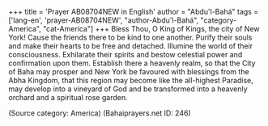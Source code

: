 +++
title = 'Prayer AB08704NEW in English'
author = "Abdu'l-Bahá"
tags = ['lang-en', 'prayer-AB08704NEW', "author-Abdu'l-Bahá", "category-America", "cat-America"]
+++
Bless Thou, O King of Kings, the city of New York!  Cause the friends there to be kind to one another.  Purify their souls and make their hearts to be free and detached.  Illumine the world of their consciousness.  Exhilarate their spirits and bestow celestial power and confirmation upon them.  Establish there a heavenly realm, so that the City of Baha may prosper and New York be favoured with blessings from the Abha Kingdom, that this region may become like the all-highest Paradise, may develop into a vineyard of God and be transformed into a heavenly orchard and a spiritual rose garden.

(Source category: America)
(Bahaiprayers.net ID: 246)
